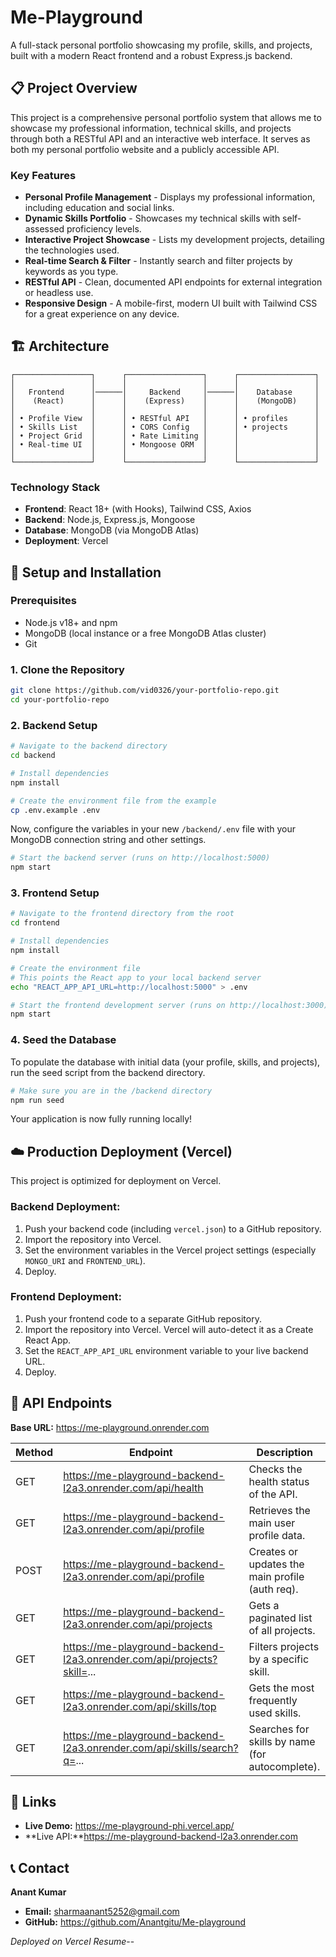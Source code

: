 # Me-Playground

A full-stack personal portfolio showcasing my profile, skills, and projects, built with a modern React frontend and a robust Express.js backend.

## 📋 Project Overview

This project is a comprehensive personal portfolio system that allows me to showcase my professional information, technical skills, and projects through both a RESTful API and an interactive web interface. It serves as both my personal portfolio website and a publicly accessible API.

### Key Features

- **Personal Profile Management** - Displays my professional information, including education and social links.
- **Dynamic Skills Portfolio** - Showcases my technical skills with self-assessed proficiency levels.
- **Interactive Project Showcase** - Lists my development projects, detailing the technologies used.
- **Real-time Search & Filter** - Instantly search and filter projects by keywords as you type.
- **RESTful API** - Clean, documented API endpoints for external integration or headless use.
- **Responsive Design** - A mobile-first, modern UI built with Tailwind CSS for a great experience on any device.

## 🏗️ Architecture

```
┌─────────────────┐      ┌─────────────────┐      ┌─────────────────┐
│                 │      │                 │      │                 │
│   Frontend      │──────│     Backend     │──────│    Database     │
│    (React)      │      │    (Express)    │      │    (MongoDB)    │
│                 │      │                 │      │                 │
│ • Profile View  │      │ • RESTful API   │      │ • profiles      │
│ • Skills List   │      │ • CORS Config   │      │ • projects      │
│ • Project Grid  │      │ • Rate Limiting │      │                 │
│ • Real-time UI  │      │ • Mongoose ORM  │      │                 │
│                 │      │                 │      │                 │
└─────────────────┘      └─────────────────┘      └─────────────────┘
```

### Technology Stack

- **Frontend**: React 18+ (with Hooks), Tailwind CSS, Axios
- **Backend**: Node.js, Express.js, Mongoose
- **Database**: MongoDB (via MongoDB Atlas)
- **Deployment**: Vercel

## 🚀 Setup and Installation

### Prerequisites

- Node.js v18+ and npm
- MongoDB (local instance or a free MongoDB Atlas cluster)
- Git

### 1. Clone the Repository

```bash
git clone https://github.com/vid0326/your-portfolio-repo.git
cd your-portfolio-repo
```

### 2. Backend Setup

```bash
# Navigate to the backend directory
cd backend

# Install dependencies
npm install

# Create the environment file from the example
cp .env.example .env
```

Now, configure the variables in your new `/backend/.env` file with your MongoDB connection string and other settings.

```bash
# Start the backend server (runs on http://localhost:5000)
npm start
```

### 3. Frontend Setup

```bash
# Navigate to the frontend directory from the root
cd frontend

# Install dependencies
npm install

# Create the environment file
# This points the React app to your local backend server
echo "REACT_APP_API_URL=http://localhost:5000" > .env

# Start the frontend development server (runs on http://localhost:3000)
npm start
```

### 4. Seed the Database

To populate the database with initial data (your profile, skills, and projects), run the seed script from the backend directory.

```bash
# Make sure you are in the /backend directory
npm run seed
```

Your application is now fully running locally!

## ☁️ Production Deployment (Vercel)

This project is optimized for deployment on Vercel.

### Backend Deployment:

1. Push your backend code (including `vercel.json`) to a GitHub repository.
2. Import the repository into Vercel.
3. Set the environment variables in the Vercel project settings (especially `MONGO_URI` and `FRONTEND_URL`).
4. Deploy.

### Frontend Deployment:

1. Push your frontend code to a separate GitHub repository.
2. Import the repository into Vercel. Vercel will auto-detect it as a Create React App.
3. Set the `REACT_APP_API_URL` environment variable to your live backend URL.
4. Deploy.

## 📡 API Endpoints

**Base URL:** https://me-playground.onrender.com

| Method | Endpoint | Description |
|--------|----------|-------------|
| GET | https://me-playground-backend-l2a3.onrender.com/api/health | Checks the health status of the API. |
| GET |https://me-playground-backend-l2a3.onrender.com/api/profile | Retrieves the main user profile data. |
| POST |https://me-playground-backend-l2a3.onrender.com/api/profile | Creates or updates the main profile (auth req). |
| GET | https://me-playground-backend-l2a3.onrender.com/api/projects | Gets a paginated list of all projects. |
| GET | https://me-playground-backend-l2a3.onrender.com/api/projects?skill=... | Filters projects by a specific skill. |
| GET | https://me-playground-backend-l2a3.onrender.com/api/skills/top | Gets the most frequently used skills. |
| GET | https://me-playground-backend-l2a3.onrender.com/api/skills/search?q=... | Searches for skills by name (for autocomplete). |

## 🔗 Links

- **Live Demo:** https://me-playground-phi.vercel.app/
- **Live API:**https://me-playground-backend-l2a3.onrender.com
## 📞 Contact

**Anant Kumar**

- **Email:** sharmaanant5252@gmail.com
- **GitHub:** https://github.com/Anantgitu/Me-playground

*Deployed on Vercel*
*Resume*--
